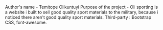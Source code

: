 
Author's name - Temitope Olikuntuyi 
Purpose of the project - Oli sporting is a website i built to sell good quality sport materials to the military, because i noticed there aren't good quality sport materials.
Third-party : Bootstrap CSS, font-awesome.